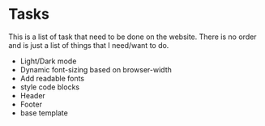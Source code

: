# Tasks

This is a list of task that need to be done on the website. There is no order and is just a list of things that I need/want to do.

- Light/Dark mode
- Dynamic font-sizing based on browser-width
- Add readable fonts
- style code blocks
- Header
- Footer
- base template
